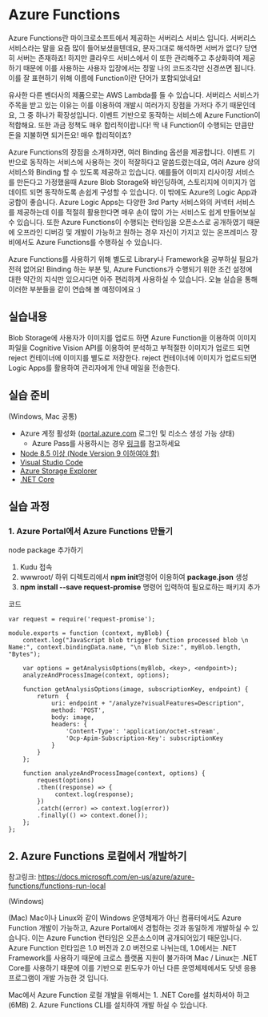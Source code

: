 # Azure Functions

Azure Functions란 마이크로소프트에서 제공하는 서버리스 서비스 입니다. 서버리스 서비스라는 말을 요즘 많이 들어보셨을텐데요, 문자그대로 해석하면 서버가 없다? 당연히 서버는 존재하죠! 하지만 클라우드 서비스에서 이 또한 관리해주고 추상화하여 제공하기 때문에 이를 사용하는 사용자 입장에서는 정말 나의 코드조각만 신경쓰면 됩니다. 이를 잘 표현하기 위해 이름에 Function이란 단어가 포함되었네요! 

유사한 다른 벤더사의 제품으로는 AWS Lambda를 들 수 있습니다. 서버리스 서비스가 주목을 받고 있는 이유는 이를 이용하여 개발시 여러가지 장점을 가저다 주기 때문인데요, 그 중 하나가 확장성입니다. 이벤트 기반으로 동작하는 서비스에 Azure Function이 적합해요. 또한 과금 정책도 매우 합리적이랍니다! 딱 내 Function이 수행되는 만큼만 돈을 지불하면 되거든요! 매우 합리적이죠?

Azure Functions의 장점을 소개하자면, 여러 Binding 옵션을 제공합니다. 이벤트 기반으로 동작하는 서비스에 사용하는 것이 적잘하다고 말씀드렸는데요, 여러 Azure 상의 서비스와 Binding 할 수 있도록 제공하고 있습니다. 예를들어 이미지 리사이징 서비스를 만든다고 가정했을때 Azure Blob Storage와 바인딩하여, 스토리지에 이미지가 업데이트 되면 동작하도록 손쉽게 구성할 수 있습니다. 
이 밖에도 Azure의 Logic App과 궁합이 좋습니다. Azure Logic Apps는 다양한 3rd Party 서비스와의 커넥터 서비스를 제공하는데 이를 적절히 활용한다면 매우 손이 많이 가는 서비스도 쉽게 만들어보실 수 있습니다. 
또한 Azure Functions이 수행되는 런타임을 오픈소스로 공개하였기 때문에 오프라인 디버깅 및 개발이 가능하고 원하는 경우 자신이 가지고 있는 온프레미스 장비에서도 Azure Functions를 수행하실 수 있습니다. 

Azure Functions를 사용하기 위해 별도로 Library나 Framework을 공부하실 필요가 전혀 없어요! Binding 하는 부분 및, Azure Functions가 수행되기 위한 조건 설정에 대한 약간의 지식만 있으시다면 아주 편리하게 사용하실 수 있습니다. 오늘 실습을 통해 이러한 부분들을 같이 연습해 볼 예정이에요 :)


## 실습내용

Blob Storage에 사용자가 이미지를 업로드 하면 Azure Function을 이용하여 이미지 파일을 Cognitive Vision API를 이용하여 분석하고 부적절한 이미지가 업로드 되면 reject 컨테이너에 이미지를 별도로 저장한다. reject 컨테이너에 이미지가 업로드되면 Logic Apps를 활용하여 관리자에게 안내 메일을 전송한다. 

## 실습 준비 

(Windows, Mac 공통)
* Azure 계정 활성화 ([portal.azure.com](portal.azure.com) 로그인 및 리소스 생성 가능 상태)
  - Azure Pass를 사용하시는 경우 [링크](https://www.microsoftazurepass.com/)를 참고하세요 
* [Node 8.5 이상 (Node Version 9 이하여야 함)](https://nodejs.org/ko/download/)
* [Visual Studio Code](https://code.visualstudio.com/)
* [Azure Storage Explorer](https://azure.microsoft.com/en-us/features/storage-explorer/)
* [.NET Core](https://www.microsoft.com/net/learn/get-started2) 

## 실습 과정
### 1. Azure Portal에서 Azure Functions 만들기

node package 추가하기

1. Kudu 접속
2. wwwroot/ 하위 디렉토리에서 **npm init**명령어 이용하여 **package.json** 생성
3. **npm install --save request-promise** 명령어 입력하여 필요로하는 패키지 추가

코드
```
var request = require('request-promise');

module.exports = function (context, myBlob) {
    context.log("JavaScript blob trigger function processed blob \n Name:", context.bindingData.name, "\n Blob Size:", myBlob.length, "Bytes");
    
    var options = getAnalysisOptions(myBlob, <key>, <endpoint>);
    analyzeAndProcessImage(context, options);
    
    function getAnalysisOptions(image, subscriptionKey, endpoint) {
        return  {
            uri: endpoint + "/analyze?visualFeatures=Description",
            method: 'POST',
            body: image,
            headers: {
                'Content-Type': 'application/octet-stream',
                'Ocp-Apim-Subscription-Key': subscriptionKey
            }
        }        
    };

    function analyzeAndProcessImage(context, options) {
        request(options)
        .then((response) => {
             context.log(response);            
        })
        .catch((error) => context.log(error))
        .finally(() => context.done());
    };
};
```

## 2. Azure Functions 로컬에서 개발하기 

참고링크: https://docs.microsoft.com/en-us/azure/azure-functions/functions-run-local

(Windows)


(Mac)
Mac이나 Linux와 같이 Windows 운영체제가 아닌 컴퓨터에서도 Azure Function 개발이 가능하고, Azure Portal에서 경험하는 것과 동일하게 개발하실 수 있습니다. 이는 Azure Function 런타임은 오픈소스이며 공개되어있기 때문입니다. 
Azure Function 런타임은 1.0 버전과 2.0 버전으로 나뉘는데, 1.0에서는 .NET Framework를 사용하기 때문에 크로스 플랫폼 지원이 불가하며 Mac / Linux는 .NET Core를 사용하기 때문에 이를 기반으로 윈도우가 아닌 다른 운영체제에서도 닷넷 응용 프로그램이 개발 가능한 것 입니다. 

Mac에서 Azure Function 로컬 개발을 위해서는 1. .NET Core를 설치하셔야 하고(6MB) 2. Azure Functions CLI를 설치하여 개발 하실 수 있습니다. 


